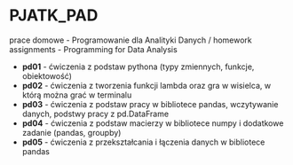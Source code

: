 # PJATK_PAD
prace domowe - Programowanie dla Analityki Danych / homework assignments - Programming for Data Analysis

- **pd01** - ćwiczenia z podstaw pythona (typy zmiennych, funkcje, obiektowość)
- **pd02** - ćwiczenia z tworzenia funkcji lambda oraz gra w wisielca, w którą można grać w terminalu
- **pd03** - ćwiczenia z podstaw pracy w bibliotece pandas, wczytywanie danych, podstwy pracy z pd.DataFrame
- **pd04** - ćwiczenia z podstaw macierzy w bibliotece numpy i dodatkowe zadanie (pandas, groupby)
- **pd05** - ćwiczenia z przekształcania i łączenia danych w bibliotece pandas